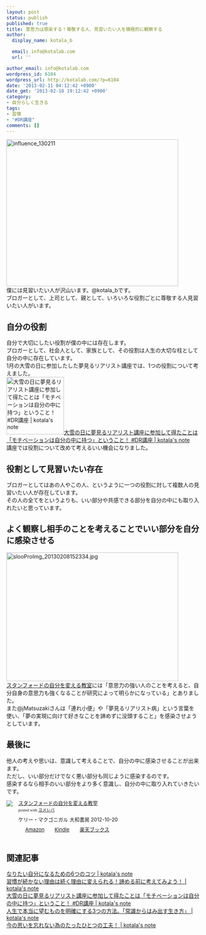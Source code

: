 ```yaml
---
layout: post
status: publish
published: true
title: 意思力は感染する！尊敬する人、見習いたい人を積極的に観察する
author:
  display_name: kotala_b

  email: info@kotalab.com
  url: ''

author_email: info@kotalab.com
wordpress_id: 6104
wordpress_url: http://kotalab.com/?p=6104
date: '2013-02-11 04:12:42 +0900'
date_gmt: '2013-02-10 19:12:42 +0900'
category:
- 自分らしく生きる
tags:
- 習慣
- "#DR講座"
comments: []
---
```

<p><img src="http://kotalab.com/wp-content/uploads/influence_130211-448x383.jpg" alt="influence_130211" width="448" height="383" class="alignnone size-large wp-image-6105" /><br />
僕には見習いたい人が沢山います。@kotala_bです。<br />
ブロガーとして、上司として、親として、いろいろな役割ごとに尊敬する人見習いたい人がいます。<br />
<!--more--></p>
<h2>自分の役割</h2>
<p>自分で大切にしたい役割が僕の中には存在します。<br />
ブロガーとして、社会人として、家族として、その役割は人生の大切な柱として自分の中に存在しています。<br />
1月の大雪の日に参加したした夢見るリアリスト講座では、1つの役割について考えました。<br />
<a href="http://kotalab.com/dr-kouza" target="_blank"><img  class="alignleft" src="http://kotalab.com/wp-content/uploads/dr_130116-448x336.jpg" alt="大雪の日に夢見るリアリスト講座に参加して得たことは「モチベーションは自分の中に持つ」ということ！ #DR講座 | kotala's note" width="150" /></a><a href="http://kotalab.com/dr-kouza" target="_blank">大雪の日に夢見るリアリスト講座に参加して得たことは「モチベーションは自分の中に持つ」ということ！ #DR講座 | kotala's note</a><br style="clear:both;" />講座では役割について改めて考えるいい機会になりました。</p>
<h2>役割として見習いたい存在</h2>
<p>ブロガーとしてはあの人やこの人、というように一つの役割に対して複数人の見習いたい人が存在しています。<br />
その人の全てをというよりも、いい部分や共感できる部分を自分の中にも取り入れたいと思っています。</p>
<h2>よく観察し相手のことを考えることでいい部分を自分に感染させる</h2>
<p><img src="http://kotalab.com/wp-content/uploads/slooProImg_20130208152334-448x336.jpg" alt="slooProImg_20130208152334.jpg" width="448" height="336" class="alignnone size-large wp-image-6066" /><br />
<a href="http://www.amazon.co.jp/exec/obidos/asin/4479793631/same-22/" rel="nofollow" name="booklink" target="_blank">スタンフォードの自分を変える教室</a>には「意思力の強い人のことを考えると、自分自身の意思力も強くなることが研究によって明らかになっている」とありました。<br />
また@jMatsuzakiさんは「連れ小便」や「夢見るリアリスト病」という言葉を使い、「夢の実現に向けて好きなことを諦めずに没頭すること」を感染させようとしています。</p>
<h2>最後に</h2>
<p>他人の考えや思いは、意識して考えることで、自分の中に感染させることが出来ます。<br />
ただし、いい部分だけでなく悪い部分も同じように感染するのです。<br />
感染するなら相手のいい部分をより多く意識し、自分の中に取り入れていきたいです。</p>
<div class="booklink-box" style="text-align:left;padding-bottom:20px;font-size:small;/zoom: 1;overflow: hidden;">
<div class="booklink-image" style="float:left;margin:0 15px 10px 0;"><a href="http://www.amazon.co.jp/exec/obidos/asin/4479793631/same-22/" name="booklink" rel="nofollow" target="_blank"><img src="http://ecx.images-amazon.com/images/I/41fOesLivPL._SL160_.jpg" style="border: none;" /></a></div>
<div class="booklink-info" style="line-height:120%;/zoom: 1;overflow: hidden;">
<div class="booklink-name" style="margin-bottom:10px;line-height:120%"><a href="http://www.amazon.co.jp/exec/obidos/asin/4479793631/same-22/" rel="nofollow" name="booklink" target="_blank">スタンフォードの自分を変える教室</a>
<div class="booklink-powered-date" style="font-size:8pt;margin-top:5px;font-family:verdana;line-height:120%">posted with <a href="http://yomereba.com" target="_blank">ヨメレバ</a></div>
</div>
<div class="booklink-detail" style="margin-bottom:5px;">ケリー・マクゴニガル 大和書房 2012-10-20    </div>
<div class="booklink-link2" style="margin-top:10px;">
<div class="shoplinkamazon" style="display:inline;margin-right:5px;background: url('http://img.yomereba.com/tam_y.gif') 0 0 no-repeat;padding: 2px 0 2px 18px;white-space: nowrap;"><a href="http://www.amazon.co.jp/exec/obidos/asin/4479793631/same-22/" rel="nofollow" target="_blank" title="アマゾン" >Amazon</a></div>
<div class="shoplinkkindle" style="display:inline;margin-right:5px;background: url('http://img.yomereba.com/tam_y.gif') 0 0 no-repeat;padding: 2px 0 2px 18px;white-space: nowrap;"><a href="http://www.amazon.co.jp/gp/search?keywords=%83X%83%5E%83%93%83t%83H%81%5B%83h%82%CC%8E%A9%95%AA%82%F0%95%CF%82%A6%82%E9%8B%B3%8E%BA&__mk_ja_JP=%83J%83%5E%83J%83i&url=node%3D2275256051&tag=same-22" rel="nofollow" target="_blank" >Kindle</a></div>
<div class="shoplinkrakuten" style="display:inline;margin-right:5px;background: url('http://img.yomereba.com/tam_y.gif') 0 -50px no-repeat;padding: 2px 0 2px 18px;white-space: nowrap;"><a href="http://hb.afl.rakuten.co.jp/hgc/0fa7afc8.bbfc196a.0fa7afc9.d56c38f1/?pc=http%3A%2F%2Fbooks.rakuten.co.jp%2Frb%2F12056267%2F%3Fscid%3Daf_ich_link_urltxt%26m%3Dhttp%3A%2F%2Fm.rakuten.co.jp%2Fev%2Fbook%2F" rel="nofollow" target="_blank" title="楽天ブックス" >楽天ブックス</a></div>
</div>
</div>
<div class="booklink-footer" style="clear: left"></div>
</div>
<h2 class="rele">関連記事</h2>
<p><a href="http://kotalab.com/i-want-to-be-6things" target="_blank">なりたい自分になるための6つのコツ | kotala's note</a><br />
<a href="http://kotalab.com/dont-giveup-think" target="_blank">習慣が続かない理由は続く理由に変えられる！諦める前に考えてみよう！ | kotala's note</a><br />
<a href="http://kotalab.com/dr-kouza" target="_blank">大雪の日に夢見るリアリスト講座に参加して得たことは「モチベーションは自分の中に持つ」ということ！ #DR講座 | kotala's note</a><br />
<a href="http://kotalab.com/the-art-of-non‐conformity" target="_blank">人生で本当に望むものを明確にする3つの方法。「常識からはみ出す生き方」 | kotala's note</a><br />
<a href="http://kotalab.com/device-not-to-forget" target="_blank">今の思いを忘れない為のたったひとつの工夫！ | kotala's note</a></p>
